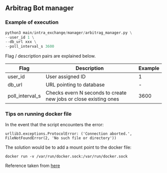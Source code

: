 ## Arbitrag Bot manager

### Example of execution
```python
python3 main/intra_exchange/manager/arbitrag_manager.py \
--user_id 1 \
--db_url xxx \
--poll_interval_s 3600
```

Flag / description pairs are explained below.

| Flag | Description | Example |
| --- | --- | --- |
| user_id | User assigned ID | 1 |
| db_url | URL pointing to database | - |
| poll_interval_s | Checks evern N seconds to create new jobs or close existing ones | 3600 |

### Tips on running docker file
In the event that the script encounters the error:

```
urllib3.exceptions.ProtocolError: ('Connection aborted.', FileNotFoundError(2, 'No such file or directory'))
```

The solution would be to add a mount point to the docker file:

```
docker run -v /var/run/docker.sock:/var/run/docker.sock
```

Reference taken from [here](https://forums.docker.com/t/docker-sdk-for-python/96330/2)